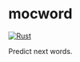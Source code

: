 # mocword

[![Rust](https://github.com/high-moctane/mocword-data/actions/workflows/rust.yml/badge.svg)](https://github.com/high-moctane/mocword-data/actions/workflows/rust.yml)

Predict next words.
